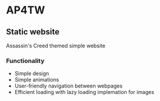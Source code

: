# AP4TW
## Static website
Assassin's Creed themed simple website

### Functionality
- Simple design
- Simple animations
- User-friendly navigation between webpages
- Efficient loading with lazy loading implemation for images
